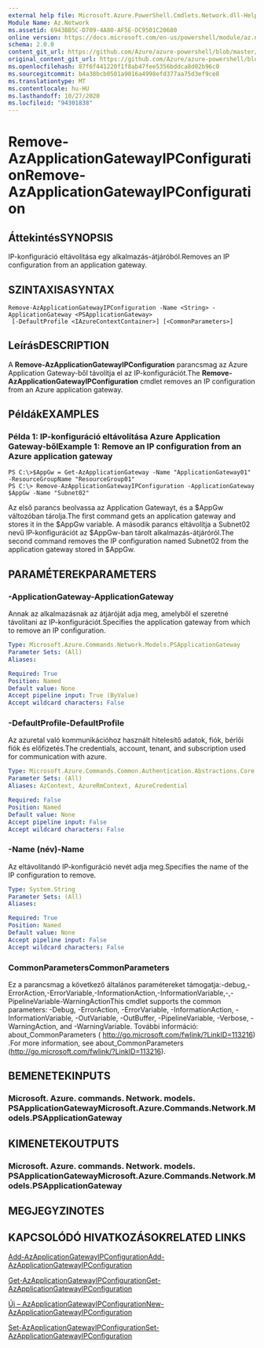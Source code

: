 ```yaml
---
external help file: Microsoft.Azure.PowerShell.Cmdlets.Network.dll-Help.xml
Module Name: Az.Network
ms.assetid: 6943BB5C-D709-4A80-AF5E-DC9501C20680
online version: https://docs.microsoft.com/en-us/powershell/module/az.network/remove-azapplicationgatewayipconfiguration
schema: 2.0.0
content_git_url: https://github.com/Azure/azure-powershell/blob/master/src/Network/Network/help/Remove-AzApplicationGatewayIPConfiguration.md
original_content_git_url: https://github.com/Azure/azure-powershell/blob/master/src/Network/Network/help/Remove-AzApplicationGatewayIPConfiguration.md
ms.openlocfilehash: 87f6f441220f1f8ab47fee5356bddca8d02b96c0
ms.sourcegitcommit: b4a38bcb0501a9016a4998efd377aa75d3ef9ce8
ms.translationtype: MT
ms.contentlocale: hu-HU
ms.lasthandoff: 10/27/2020
ms.locfileid: "94301838"
---
```

# <span data-ttu-id="b8dab-101">Remove-AzApplicationGatewayIPConfiguration</span><span class="sxs-lookup"><span data-stu-id="b8dab-101">Remove-AzApplicationGatewayIPConfiguration</span></span>

## <span data-ttu-id="b8dab-102">Áttekintés</span><span class="sxs-lookup"><span data-stu-id="b8dab-102">SYNOPSIS</span></span>
<span data-ttu-id="b8dab-103">IP-konfiguráció eltávolítása egy alkalmazás-átjáróból.</span><span class="sxs-lookup"><span data-stu-id="b8dab-103">Removes an IP configuration from an application gateway.</span></span>

## <span data-ttu-id="b8dab-104">SZINTAXISA</span><span class="sxs-lookup"><span data-stu-id="b8dab-104">SYNTAX</span></span>

```
Remove-AzApplicationGatewayIPConfiguration -Name <String> -ApplicationGateway <PSApplicationGateway>
 [-DefaultProfile <IAzureContextContainer>] [<CommonParameters>]
```

## <span data-ttu-id="b8dab-105">Leírás</span><span class="sxs-lookup"><span data-stu-id="b8dab-105">DESCRIPTION</span></span>
<span data-ttu-id="b8dab-106">A **Remove-AzApplicationGatewayIPConfiguration** parancsmag az Azure Application Gateway-ből távolítja el az IP-konfigurációt.</span><span class="sxs-lookup"><span data-stu-id="b8dab-106">The **Remove-AzApplicationGatewayIPConfiguration** cmdlet removes an IP configuration from an Azure application gateway.</span></span>

## <span data-ttu-id="b8dab-107">Példák</span><span class="sxs-lookup"><span data-stu-id="b8dab-107">EXAMPLES</span></span>

### <span data-ttu-id="b8dab-108">Példa 1: IP-konfiguráció eltávolítása Azure Application Gateway-ből</span><span class="sxs-lookup"><span data-stu-id="b8dab-108">Example 1: Remove an IP configuration from an Azure application gateway</span></span>
```
PS C:\>$AppGw = Get-AzApplicationGateway -Name "ApplicationGateway01" -ResourceGroupName "ResourceGroup01"
PS C:\> Remove-AzApplicationGatewayIPConfiguration -ApplicationGateway $AppGw -Name "Subnet02"
```

<span data-ttu-id="b8dab-109">Az első parancs beolvassa az Application Gatewayt, és a $AppGw változóban tárolja.</span><span class="sxs-lookup"><span data-stu-id="b8dab-109">The first command gets an application gateway and stores it in the $AppGw variable.</span></span>
<span data-ttu-id="b8dab-110">A második parancs eltávolítja a Subnet02 nevű IP-konfigurációt az $AppGw-ban tárolt alkalmazás-átjáróról.</span><span class="sxs-lookup"><span data-stu-id="b8dab-110">The second command removes the IP configuration named Subnet02 from the application gateway stored in $AppGw.</span></span>

## <span data-ttu-id="b8dab-111">PARAMÉTEREK</span><span class="sxs-lookup"><span data-stu-id="b8dab-111">PARAMETERS</span></span>

### <span data-ttu-id="b8dab-112">-ApplicationGateway</span><span class="sxs-lookup"><span data-stu-id="b8dab-112">-ApplicationGateway</span></span>
<span data-ttu-id="b8dab-113">Annak az alkalmazásnak az átjáróját adja meg, amelyből el szeretné távolítani az IP-konfigurációt.</span><span class="sxs-lookup"><span data-stu-id="b8dab-113">Specifies the application gateway from which to remove an IP configuration.</span></span>

```yaml
Type: Microsoft.Azure.Commands.Network.Models.PSApplicationGateway
Parameter Sets: (All)
Aliases:

Required: True
Position: Named
Default value: None
Accept pipeline input: True (ByValue)
Accept wildcard characters: False
```

### <span data-ttu-id="b8dab-114">-DefaultProfile</span><span class="sxs-lookup"><span data-stu-id="b8dab-114">-DefaultProfile</span></span>
<span data-ttu-id="b8dab-115">Az azuretal való kommunikációhoz használt hitelesítő adatok, fiók, bérlői fiók és előfizetés.</span><span class="sxs-lookup"><span data-stu-id="b8dab-115">The credentials, account, tenant, and subscription used for communication with azure.</span></span>

```yaml
Type: Microsoft.Azure.Commands.Common.Authentication.Abstractions.Core.IAzureContextContainer
Parameter Sets: (All)
Aliases: AzContext, AzureRmContext, AzureCredential

Required: False
Position: Named
Default value: None
Accept pipeline input: False
Accept wildcard characters: False
```

### <span data-ttu-id="b8dab-116">-Name (név)</span><span class="sxs-lookup"><span data-stu-id="b8dab-116">-Name</span></span>
<span data-ttu-id="b8dab-117">Az eltávolítandó IP-konfiguráció nevét adja meg.</span><span class="sxs-lookup"><span data-stu-id="b8dab-117">Specifies the name of the IP configuration to remove.</span></span>

```yaml
Type: System.String
Parameter Sets: (All)
Aliases:

Required: True
Position: Named
Default value: None
Accept pipeline input: False
Accept wildcard characters: False
```

### <span data-ttu-id="b8dab-118">CommonParameters</span><span class="sxs-lookup"><span data-stu-id="b8dab-118">CommonParameters</span></span>
<span data-ttu-id="b8dab-119">Ez a parancsmag a következő általános paramétereket támogatja:-debug,-ErrorAction,-ErrorVariable,-InformationAction,-InformationVariable,-,-PipelineVariable-WarningAction</span><span class="sxs-lookup"><span data-stu-id="b8dab-119">This cmdlet supports the common parameters: -Debug, -ErrorAction, -ErrorVariable, -InformationAction, -InformationVariable, -OutVariable, -OutBuffer, -PipelineVariable, -Verbose, -WarningAction, and -WarningVariable.</span></span> <span data-ttu-id="b8dab-120">További információ: about_CommonParameters ( http://go.microsoft.com/fwlink/?LinkID=113216) .</span><span class="sxs-lookup"><span data-stu-id="b8dab-120">For more information, see about_CommonParameters (http://go.microsoft.com/fwlink/?LinkID=113216).</span></span>

## <span data-ttu-id="b8dab-121">BEMENETEK</span><span class="sxs-lookup"><span data-stu-id="b8dab-121">INPUTS</span></span>

### <span data-ttu-id="b8dab-122">Microsoft. Azure. commands. Network. models. PSApplicationGateway</span><span class="sxs-lookup"><span data-stu-id="b8dab-122">Microsoft.Azure.Commands.Network.Models.PSApplicationGateway</span></span>

## <span data-ttu-id="b8dab-123">KIMENETEK</span><span class="sxs-lookup"><span data-stu-id="b8dab-123">OUTPUTS</span></span>

### <span data-ttu-id="b8dab-124">Microsoft. Azure. commands. Network. models. PSApplicationGateway</span><span class="sxs-lookup"><span data-stu-id="b8dab-124">Microsoft.Azure.Commands.Network.Models.PSApplicationGateway</span></span>

## <span data-ttu-id="b8dab-125">MEGJEGYZI</span><span class="sxs-lookup"><span data-stu-id="b8dab-125">NOTES</span></span>

## <span data-ttu-id="b8dab-126">KAPCSOLÓDÓ HIVATKOZÁSOK</span><span class="sxs-lookup"><span data-stu-id="b8dab-126">RELATED LINKS</span></span>

[<span data-ttu-id="b8dab-127">Add-AzApplicationGatewayIPConfiguration</span><span class="sxs-lookup"><span data-stu-id="b8dab-127">Add-AzApplicationGatewayIPConfiguration</span></span>](./Add-AzApplicationGatewayIPConfiguration.md)

[<span data-ttu-id="b8dab-128">Get-AzApplicationGatewayIPConfiguration</span><span class="sxs-lookup"><span data-stu-id="b8dab-128">Get-AzApplicationGatewayIPConfiguration</span></span>](./Get-AzApplicationGatewayIPConfiguration.md)

[<span data-ttu-id="b8dab-129">Új – AzApplicationGatewayIPConfiguration</span><span class="sxs-lookup"><span data-stu-id="b8dab-129">New-AzApplicationGatewayIPConfiguration</span></span>](./New-AzApplicationGatewayIPConfiguration.md)

[<span data-ttu-id="b8dab-130">Set-AzApplicationGatewayIPConfiguration</span><span class="sxs-lookup"><span data-stu-id="b8dab-130">Set-AzApplicationGatewayIPConfiguration</span></span>](./Set-AzApplicationGatewayIPConfiguration.md)


